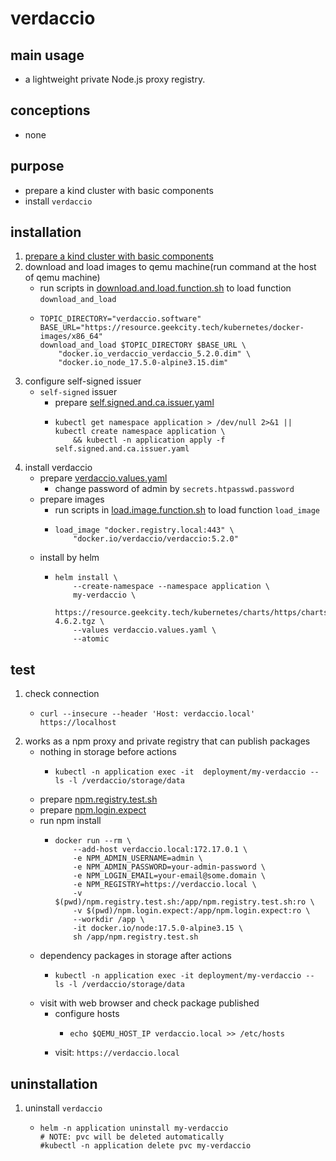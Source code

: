 # verdaccio

## main usage

* a lightweight private Node.js proxy registry.

## conceptions

* none

## purpose

* prepare a kind cluster with basic components
* install `verdaccio`

## installation

1. [prepare a kind cluster with basic components](../basic/kind.cluster.md)
2. download and load images to qemu machine(run command at the host of qemu machine)
    * run scripts
      in [download.and.load.function.sh](../resources/create.qemu.machine.for.kind/download.and.load.function.sh.md) to
      load function `download_and_load`
    * ```shell
      TOPIC_DIRECTORY="verdaccio.software"
      BASE_URL="https://resource.geekcity.tech/kubernetes/docker-images/x86_64"
      download_and_load $TOPIC_DIRECTORY $BASE_URL \
          "docker.io_verdaccio_verdaccio_5.2.0.dim" \
          "docker.io_node_17.5.0-alpine3.15.dim"
      ```
3. configure self-signed issuer
    * `self-signed` issuer
        + prepare [self.signed.and.ca.issuer.yaml](../basic/resources/cert.manager/self.signed.and.ca.issuer.yaml.md)
        + ```shell
          kubectl get namespace application > /dev/null 2>&1 || kubectl create namespace application \
              && kubectl -n application apply -f self.signed.and.ca.issuer.yaml
          ```
4. install verdaccio
    * prepare [verdaccio.values.yaml](resources/verdaccio/verdaccio.values.yaml.md)
        + change password of admin by `secrets.htpasswd.password`
    * prepare images
        + run scripts in [load.image.function.sh](../resources/load.image.function.sh.md) to load function `load_image`
        + ```shell
          load_image "docker.registry.local:443" \
              "docker.io/verdaccio/verdaccio:5.2.0"
          ```
    * install by helm
        + ```shell
          helm install \
              --create-namespace --namespace application \
              my-verdaccio \
              https://resource.geekcity.tech/kubernetes/charts/https/charts.verdaccio.org/verdaccio-4.6.2.tgz \
              --values verdaccio.values.yaml \
              --atomic
          ```

## test

1. check connection
    * ```shell
      curl --insecure --header 'Host: verdaccio.local' https://localhost
      ```
2. works as a npm proxy and private registry that can publish packages
    * nothing in storage before actions
        + ```shell
          kubectl -n application exec -it  deployment/my-verdaccio -- ls -l /verdaccio/storage/data
          ```
    * prepare [npm.registry.test.sh](resources/verdaccio/npm.registry.test.sh.md)
    * prepare [npm.login.expect](resources/verdaccio/npm.login.expect.md)
    * run npm install
        + ```shell
          docker run --rm \
              --add-host verdaccio.local:172.17.0.1 \
              -e NPM_ADMIN_USERNAME=admin \
              -e NPM_ADMIN_PASSWORD=your-admin-password \
              -e NPM_LOGIN_EMAIL=your-email@some.domain \
              -e NPM_REGISTRY=https://verdaccio.local \
              -v $(pwd)/npm.registry.test.sh:/app/npm.registry.test.sh:ro \
              -v $(pwd)/npm.login.expect:/app/npm.login.expect:ro \
              --workdir /app \
              -it docker.io/node:17.5.0-alpine3.15 \
              sh /app/npm.registry.test.sh
          ```
    * dependency packages in storage after actions
        + ```shell
          kubectl -n application exec -it deployment/my-verdaccio -- ls -l /verdaccio/storage/data
          ```
    * visit with web browser and check package published
        + configure hosts
            * ```shell
              echo $QEMU_HOST_IP verdaccio.local >> /etc/hosts
              ```
        + visit: `https://verdaccio.local`

## uninstallation

1. uninstall `verdaccio`
    * ```shell
      helm -n application uninstall my-verdaccio
      # NOTE: pvc will be deleted automatically
      #kubectl -n application delete pvc my-verdaccio
      ```
